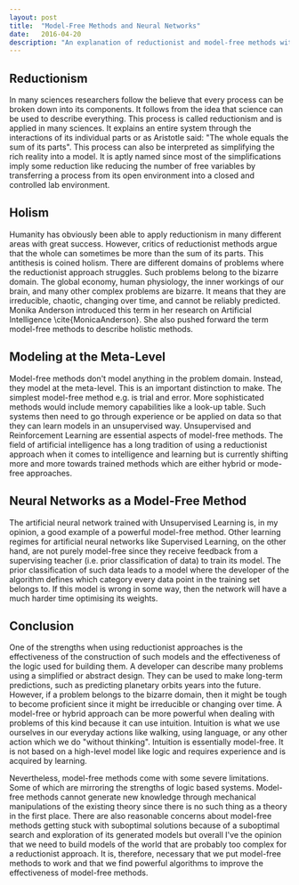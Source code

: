 ```yaml
---
layout: post
title:  "Model-Free Methods and Neural Networks"
date:   2016-04-20
description: "An explanation of reductionist and model-free methods with regards to neural networks."
---
```

## Reductionism ##
In many sciences researchers follow the believe that every process can be broken down into its components. It follows from the idea that science can be used to describe everything. This process is called reductionism and is applied in many sciences. It explains an entire system through the interactions of its individual parts or as Aristotle said: "The whole equals the sum of its parts". This process can also be interpreted as simplifying the rich reality into a model. It is aptly named since most of the simplifications imply some reduction like reducing the number of free variables by transferring a process from its open environment into a closed and controlled lab environment. 

## Holism ##
Humanity has obviously been able to apply reductionism in many different areas with great success. However, critics of reductionist methods argue that the whole can sometimes be more than the sum of its parts. This antithesis is coined holism. There are different domains of problems where the reductionist approach struggles. Such problems belong to the bizarre domain. The global economy, human physiology, the inner workings of our brain, and many other complex problems are bizarre. It means that they are irreducible, chaotic, changing over time, and cannot be reliably predicted. Monika Anderson introduced this term in her research on Artificial Intelligence \cite{MonicaAnderson}. She also pushed forward the term model-free methods to describe holistic methods. 

## Modeling at the Meta-Level ##
Model-free methods don't model anything in the problem domain. Instead, they model at the meta-level. This is an important distinction to make. The simplest model-free method e.g. is trial and error. More sophisticated methods would include memory capabilities like a look-up table. Such systems then need to go through experience or be applied on data so that they can learn models in an unsupervised way. Unsupervised and Reinforcement Learning are essential aspects of model-free methods. The field of artificial intelligence has a long tradition of using a reductionist approach when it comes to intelligence and learning but is currently shifting more and more towards trained methods which are either hybrid or mode-free approaches. 

## Neural Networks as a Model-Free Method ##
The artificial neural network trained with Unsupervised Learning is, in my opinion, a good example of a powerful model-free method. Other learning regimes for artificial neural networks like Supervised Learning, on the other hand, are not purely model-free since they receive feedback from a supervising teacher (i.e. prior classification of data) to train its model. The prior classification of such data leads to a model where the developer of the algorithm defines which category every data point in the training set belongs to.  If this model is wrong in some way, then the network will have a much harder time optimising its weights. 

## Conclusion ##
One of the strengths when using reductionist approaches is the effectiveness of the construction of such models and the effectiveness of the logic used for building them. A developer can describe many problems using a simplified or abstract design. They can be used to make long-term predictions, such as predicting planetary orbits years into the future. However, if a problem belongs to the bizarre domain, then it might be tough to become proficient since it might be irreducible or changing over time. A model-free or hybrid approach can be more powerful when dealing with problems of this kind because it can use intuition. Intuition is what we use ourselves in our everyday actions like walking, using language, or any other action which we do "without thinking". Intuition is essentially model-free. It is not based on a high-level model like logic and requires experience and is acquired by learning. 

Nevertheless, model-free methods come with some severe limitations. Some of which are mirroring the strengths of logic based systems. Model-free methods cannot generate new knowledge through mechanical manipulations of the existing theory since there is no such thing as a theory in the first place. There are also reasonable concerns about model-free methods getting stuck with suboptimal solutions because of a suboptimal search and exploration of its generated models but overall I've the opinion that we need to build models of the world that are probably too complex for a reductionist approach. It is, therefore, necessary that we put model-free methods to work and that we find powerful algorithms to improve the effectiveness of model-free methods.


